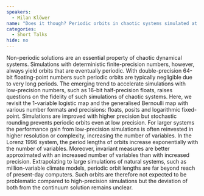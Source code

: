 ```yaml
---
speakers:
  - Milan Klöwer
name: "Does it though? Periodic orbits in chaotic systems simulated at low precision"
categories:
  - Short Talks
hide: no
---
```

Non-periodic solutions are an essential property of chaotic dynamical systems. Simulations with deterministic finite-precision numbers, however, always yield orbits that are eventually periodic. With double-precision 64-bit floating-point numbers such periodic orbits are typically negligible due to very long periods. The emerging trend to accelerate simulations with low-precision numbers, such as 16-bit half-precision floats, raises questions on the fidelity of such simulations of chaotic systems. Here, we revisit the 1-variable logistic map and the generalised Bernoulli map with various number formats and precisions: floats, posits and logarithmic fixed-point. Simulations are improved with higher precision but stochastic rounding prevents periodic orbits even at low precision. For larger systems the performance gain from low-precision simulations is often reinvested in higher resolution or complexity, increasing the number of variables. In the Lorenz 1996 system, the period lengths of orbits increase exponentially with the number of variables. Moreover, invariant measures are better approximated with an increased number of variables than with increased precision. Extrapolating to large simulations of natural systems, such as million-variable climate models, periodic orbit lengths are far beyond reach of present-day computers. Such orbits are therefore not expected to be problematic compared to high-precision simulations but the deviation of both from the continuum solution remains unclear.
